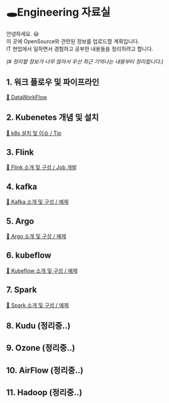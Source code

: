 # :hole:Engineering 자료실
안녕하세요. :smiley: <br> 
이 곳에 OpenSource와 관련된 정보를 업로드할 계획입니다. <br>
IT 현업에서 일하면서 경험하고 공부한 내용들을 정리하려고 합니다. <br>

*(# 정리할 정보가 너무 많아서 우선 최근 기억나는 내용부터 정리합니다.)*

## 1. 워크 플로우 및 파이프라인
[:clown_face: DataWorkFlow](./Etc/DataWorkFlow.md)
## 2. Kubenetes 개념 및 설치
[:clown_face: k8s 설치 및 이슈 / Tip](./Kubernetes/README.md)
## 3. Flink
[:clown_face: Flink 소개 및 구성 / Job 개발](./Flink/README.md)
## 4. kafka
[:clown_face: Kafka 소개 및 구성 / 예제](./Kafka/README.md)
## 5. Argo
[:clown_face: Argo 소개 및 구성 / 예제](./Argo/README.md)
## 6. kubeflow
[:clown_face: Kubeflow 소개 및 구성 / 예제](./Kubeflow/README.md)
## 7. Spark
[:clown_face: Spark 소개 및 구성 / 예제](./Spark/README.md)
## 8. Kudu (정리중..)
## 9. Ozone (정리중..)
## 10. AirFlow (정리중..)
## 11. Hadoop (정리중..)